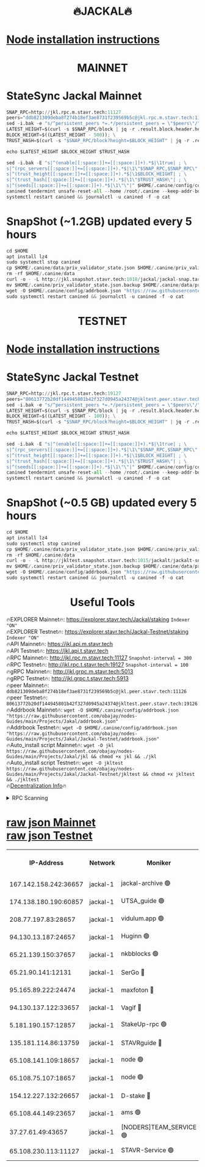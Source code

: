 <h1 align="center"> 🔥JACKAL🔥</h1>

[Node installation instructions](https://github.com/obajay/nodes-Guides/tree/main/Projects/Jakal)
=

<h1 align="center"> MAINNET</h1>

# StateSync Jackal Mainnet
```python
SNAP_RPC=http://jkl.rpc.m.stavr.tech:11127
peers="ddb821309deba8f274b18ef3ae8731f239569b5c@jkl.rpc.m.stavr.tech:11126"
sed -i.bak -e "s/^persistent_peers *=.*/persistent_peers = \"$peers\"/" $HOME/.canine/config/config.toml
LATEST_HEIGHT=$(curl -s $SNAP_RPC/block | jq -r .result.block.header.height); \
BLOCK_HEIGHT=$((LATEST_HEIGHT - 500)); \
TRUST_HASH=$(curl -s "$SNAP_RPC/block?height=$BLOCK_HEIGHT" | jq -r .result.block_id.hash)

echo $LATEST_HEIGHT $BLOCK_HEIGHT $TRUST_HASH

sed -i.bak -E "s|^(enable[[:space:]]+=[[:space:]]+).*$|\1true| ; \
s|^(rpc_servers[[:space:]]+=[[:space:]]+).*$|\1\"$SNAP_RPC,$SNAP_RPC\"| ; \
s|^(trust_height[[:space:]]+=[[:space:]]+).*$|\1$BLOCK_HEIGHT| ; \
s|^(trust_hash[[:space:]]+=[[:space:]]+).*$|\1\"$TRUST_HASH\"| ; \
s|^(seeds[[:space:]]+=[[:space:]]+).*$|\1\"\"|" $HOME/.canine/config/config.toml
canined tendermint unsafe-reset-all --home /root/.canine --keep-addr-book
systemctl restart canined && journalctl -u canined -f -o cat
```
# SnapShot (~1.2GB) updated every 5 hours
```python
cd $HOME
apt install lz4
sudo systemctl stop canined
cp $HOME/.canine/data/priv_validator_state.json $HOME/.canine/priv_validator_state.json.backup
rm -rf $HOME/.canine/data
curl -o - -L http://jkl.snapshot.stavr.tech:1018/jackal/jackal-snap.tar.lz4 | lz4 -c -d - | tar -x -C $HOME/.canine --strip-components 2
mv $HOME/.canine/priv_validator_state.json.backup $HOME/.canine/data/priv_validator_state.json
wget -O $HOME/.canine/config/addrbook.json "https://raw.githubusercontent.com/obajay/nodes-Guides/main/Projects/Jakal/addrbook.json"
sudo systemctl restart canined && journalctl -u canined -f -o cat
```

<h1 align="center"> TESTNET</h1>

[Node installation instructions](https://github.com/obajay/nodes-Guides/tree/main/Projects/Jakal/Jackal-Testnet)
=

# StateSync Jackal Testnet
```python
SNAP_RPC=http://jkl.rpc.t.stavr.tech:19127
peers="80613772b20df144945801b42f327d0945a24374@jkltest.peer.stavr.tech:19126"
sed -i.bak -e "s/^persistent_peers *=.*/persistent_peers = \"$peers\"/" $HOME/.canine/config/config.toml
LATEST_HEIGHT=$(curl -s $SNAP_RPC/block | jq -r .result.block.header.height); \
BLOCK_HEIGHT=$((LATEST_HEIGHT - 100)); \
TRUST_HASH=$(curl -s "$SNAP_RPC/block?height=$BLOCK_HEIGHT" | jq -r .result.block_id.hash)

echo $LATEST_HEIGHT $BLOCK_HEIGHT $TRUST_HASH

sed -i.bak -E "s|^(enable[[:space:]]+=[[:space:]]+).*$|\1true| ; \
s|^(rpc_servers[[:space:]]+=[[:space:]]+).*$|\1\"$SNAP_RPC,$SNAP_RPC\"| ; \
s|^(trust_height[[:space:]]+=[[:space:]]+).*$|\1$BLOCK_HEIGHT| ; \
s|^(trust_hash[[:space:]]+=[[:space:]]+).*$|\1\"$TRUST_HASH\"| ; \
s|^(seeds[[:space:]]+=[[:space:]]+).*$|\1\"\"|" $HOME/.canine/config/config.toml
canined tendermint unsafe-reset-all --home /root/.canine --keep-addr-book
systemctl restart canined && journalctl -u canined -f -o cat
```
# SnapShot (~0.5 GB) updated every 5 hours
```python
cd $HOME
apt install lz4
sudo systemctl stop canined
cp $HOME/.canine/data/priv_validator_state.json $HOME/.canine/priv_validator_state.json.backup
rm -rf $HOME/.canine/data
curl -o - -L http://jkltest.snapshot.stavr.tech:1015/jackalt/jackalt-snap.tar.lz4 | lz4 -c -d - | tar -x -C $HOME/.canine --strip-components 2
mv $HOME/.canine/priv_validator_state.json.backup $HOME/.canine/data/priv_validator_state.json
wget -O $HOME/.canine/config/addrbook.json "https://raw.githubusercontent.com/obajay/nodes-Guides/main/Projects/Jakal/Jackal-Testnet/addrbook.json"
sudo systemctl restart canined && journalctl -u canined -f -o cat
```

 <h1 align="center"> Useful Tools</h1>

🔥EXPLORER Mainnet🔥:      https://explorer.stavr.tech/Jackal/staking		        `Indexer "ON"` \
🔥EXPLORER Testnet🔥:      https://explorer.stavr.tech/Jackal-Testnet/staking     `Indexer "ON"` \
🔥API Mainnet🔥: 			 		 https://jkl.api.m.stavr.tech \
🔥API Testnet🔥: 			 		 https://jkl.api.t.stavr.tech \
🔥RPC Mainnet🔥:           http://jkl.rpc.m.stavr.tech:11127              `Snapshot-interval = 300` \
🔥RPC Testnet🔥:           http://jkl.rpc.t.stavr.tech:19127              `Snapshot-interval = 100` \
🔥gRPC Mainnet🔥:          http://jkl.grpc.m.stavr.tech:5013 \
🔥gRPC Testnet🔥:          http://jkl.grpc.t.stavr.tech:5913 \
🔥peer Mainnet🔥:					 `ddb821309deba8f274b18ef3ae8731f239569b5c@jkl.peer.stavr.tech:11126` \
🔥peer Testnet🔥:					 `80613772b20df144945801b42f327d0945a24374@jkltest.peer.stavr.tech:19126` \
🔥Addrbook Mainnet🔥:    ```wget -O $HOME/.canine/config/addrbook.json "https://raw.githubusercontent.com/obajay/nodes-Guides/main/Projects/Jakal/addrbook.json"``` \
🔥Addrbook Testnet🔥:    ```wget -O $HOME/.canine/config/addrbook.json "https://raw.githubusercontent.com/obajay/nodes-Guides/main/Projects/Jakal/Jackal-Testnet/addrbook.json"``` \
🔥Auto_install script Mainnet🔥: ```wget -O jkl https://raw.githubusercontent.com/obajay/nodes-Guides/main/Projects/Jakal/jkl && chmod +x jkl && ./jkl``` \
🔥Auto_install script Testnet🔥: ```wget -O jkltest https://raw.githubusercontent.com/obajay/nodes-Guides/main/Projects/Jakal/Jackal-Testnet/jkltest && chmod +x jkltest && ./jkltest``` \
🔥[Decentralization Info](https://github.com/obajay/StateSync-snapshots/tree/main/Projects/Jackal/Decentralization)🔥


<details>
<summary>RPC Scanning</summary>

<h2 align="center"> We scan nodes in real time every 4 hours. And we provide the final result of RPC endpoints.
We cannot influence the operation of these nodes in any way. </h2>


```python
If Voting Power is higher than 0 --> then the Node is a validator of the network and may be subject to attack and be a potential threat to the chain.
```
```python
We marked such validators with a red symbol
```

</details>

[raw json Mainnet](https://rpc-check.jaclalm.stavr.tech/jaclalm/rpc-jaclalm-result.json) \
[raw json Testnet](https://github.com/obajay/StateSync-snapshots/tree/main/Projects/Jackal/Rpc-Check-Testnet)
=

<table><tr><th>IP-Address</th><th>Network</th><th>Moniker</th><th>Latest Block Height</th><th>Earliest Block Height</th><th>Catching Up</th><th>Tx Index</th><th>Voting Power</th><th>Scan Time</th></tr><tr><td>167.142.158.242:36657</td><td>jackal-1</td><td>jackal-archive 🟢</td><td>6145607</td><td>2770293</td><td>False</td><td>on</td><td>0</td><td>2024-01-20T17:41:27.732864346UTC</td></tr><tr><td>174.138.180.190:60857</td><td>jackal-1</td><td>UTSA_guide 🟢</td><td>6145596</td><td>5137845</td><td>False</td><td>on</td><td>0</td><td>2024-01-20T17:40:18.122849992UTC</td></tr><tr><td>208.77.197.83:28657</td><td>jackal-1</td><td>vidulum.app 🟢</td><td>6145607</td><td>5722001</td><td>False</td><td>on</td><td>0</td><td>2024-01-20T17:41:26.515077063UTC</td></tr><tr><td>94.130.13.187:24657</td><td>jackal-1</td><td>Huginn 🟢</td><td>6095000</td><td>5893001</td><td>False</td><td>on</td><td>0</td><td>2024-01-20T17:41:36.361486423UTC</td></tr><tr><td>65.21.139.150:37657</td><td>jackal-1</td><td>nkbblocks 🟢</td><td>6145589</td><td>5906201</td><td>False</td><td>on</td><td>0</td><td>2024-01-20T17:39:33.907066267UTC</td></tr><tr><td>65.21.90.141:12131</td><td>jackal-1</td><td>SerGo 🔴</td><td>6145589</td><td>6045589</td><td>False</td><td>off</td><td>51099</td><td>2024-01-20T17:39:35.687961731UTC</td></tr><tr><td>95.165.89.222:24474</td><td>jackal-1</td><td>maxfoton 🔴</td><td>6145604</td><td>6045604</td><td>False</td><td>off</td><td>117661</td><td>2024-01-20T17:41:09.714044619UTC</td></tr><tr><td>94.130.137.122:33657</td><td>jackal-1</td><td>Vagif 🔴</td><td>6145606</td><td>6045606</td><td>False</td><td>off</td><td>59998</td><td>2024-01-20T17:41:25.668591817UTC</td></tr><tr><td>5.181.190.157:12857</td><td>jackal-1</td><td>StakeUp-rpc 🟢</td><td>6145320</td><td>6080001</td><td>False</td><td>on</td><td>0</td><td>2024-01-20T17:39:15.707829711UTC</td></tr><tr><td>135.181.114.86:13759</td><td>jackal-1</td><td>STAVRguide 🔴</td><td>6145598</td><td>6088649</td><td>False</td><td>off</td><td>84596</td><td>2024-01-20T17:40:31.529043745UTC</td></tr><tr><td>65.108.141.109:18657</td><td>jackal-1</td><td>node 🟢</td><td>6145588</td><td>6094001</td><td>False</td><td>on</td><td>0</td><td>2024-01-20T17:39:25.156137748UTC</td></tr><tr><td>65.108.75.107:18657</td><td>jackal-1</td><td>node 🟢</td><td>6145598</td><td>6094001</td><td>False</td><td>on</td><td>0</td><td>2024-01-20T17:40:31.154159815UTC</td></tr><tr><td>154.12.227.132:26657</td><td>jackal-1</td><td>D-stake 🔴</td><td>6145586</td><td>6098001</td><td>False</td><td>off</td><td>130238</td><td>2024-01-20T17:39:16.413637252UTC</td></tr><tr><td>65.108.44.149:23657</td><td>jackal-1</td><td>ams 🟢</td><td>6145604</td><td>6115246</td><td>False</td><td>on</td><td>0</td><td>2024-01-20T17:41:12.203832920UTC</td></tr><tr><td>37.27.61.49:43657</td><td>jackal-1</td><td>[NODERS]TEAM_SERVICE 🟢</td><td>6145586</td><td>6142001</td><td>False</td><td>on</td><td>0</td><td>2024-01-20T17:39:12.808939465UTC</td></tr><tr><td>65.108.230.113:11127</td><td>jackal-1</td><td>STAVR-Service 🟢</td><td>6145605</td><td>6143901</td><td>False</td><td>on</td><td>0</td><td>2024-01-20T17:41:16.664628527UTC</td></tr></table>
